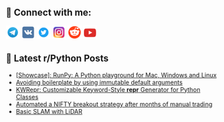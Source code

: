 ## 🔎 Connect with me:
[<img src="https://github.com/bullbesh/bullbesh/blob/main/images/Telegram.png" width="32" height="32" />](https://t.me/bullbesh)
[<img src="https://github.com/bullbesh/bullbesh/blob/main/images/VK.png" width="32" height="32" />](https://vk.com/bullbesh)
[<img src="https://github.com/bullbesh/bullbesh/blob/main/images/Twitter.png" width="32" height="32" />](https://twitter.com/bullbesh1)
[<img src="https://github.com/bullbesh/bullbesh/blob/main/images/Instagram.png" width="32" height="32" />](https://www.instagram.com/bullbesh)
[<img src="https://github.com/bullbesh/bullbesh/blob/main/images/Reddit.png" width="32" height="32" />](https://www.reddit.com/user/bullbesh)
[<img src="https://github.com/bullbesh/bullbesh/blob/main/images/YouTube.png" width="32" height="32" />](https://www.youtube.com/channel/UCtfjRs6uzgq5mfm8S06WTcg)

## 📕 Latest r/Python Posts
<!-- BLOG-POST-LIST:START -->
- [[Showcase]: RunPy: A Python playground for Mac, Windows and Linux](https://www.reddit.com/r/Python/comments/1m6ec0b/showcase_runpy_a_python_playground_for_mac/)
- [Avoiding boilerplate by using immutable default arguments](https://www.reddit.com/r/Python/comments/1m6drdk/avoiding_boilerplate_by_using_immutable_default/)
- [KWRepr: Customizable Keyword-Style __repr__ Generator for Python Classes](https://www.reddit.com/r/Python/comments/1m6bzol/kwrepr_customizable_keywordstyle_repr_generator/)
- [Automated a NIFTY breakout strategy after months of manual trading](https://www.reddit.com/r/Python/comments/1m6brgz/automated_a_nifty_breakout_strategy_after_months/)
- [Basic SLAM with LiDAR](https://www.reddit.com/r/Python/comments/1m6bdzl/basic_slam_with_lidar/)
<!-- BLOG-POST-LIST:END -->
